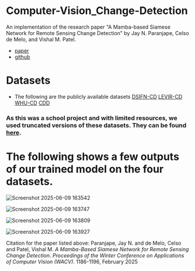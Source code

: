 # Computer-Vision_Change-Detection
An implementation of the research paper "A Mamba-based Siamese Network for Remote Sensing Change Detection" by Jay N. Paranjape, Celso de Melo, and Vishal M. Patel.
- [paper](https://openaccess.thecvf.com/content/WACV2025/papers/Paranjape_A_Mamba-Based_Siamese_Network_for_Remote_Sensing_Change_Detection_WACV_2025_paper.pdf)
- [github](https://github.com/JayParanjape/M-CD)

# Datasets
- The following are the publicly available datasets
[DSIFN-CD](https://www.dropbox.com/s/1lr4m70x8jdkdr0/DSIFN-CD-256.zip?dl=0)
[LEVIR-CD](https://www.dropbox.com/s/18fb5jo0npu5evm/LEVIR-CD256.zip?dl=0)
[WHU-CD](https://www.dropbox.com/s/r76a00jcxp5d3hl/WHU-CD-256.zip?dl=0)
[CDD](https://www.dropbox.com/s/ls9fq5u61k8wxwk/CDD.zip?dl=0)

### As this was a school project and with limited resources, we used truncated versions of these datasets. They can be found [here](https://drive.google.com/drive/folders/1HLgNcUADIX6XoCNQLJPDpTX_WTxkhad9).

# The following shows a few outputs of our trained model on the four datasets.

![Screenshot 2025-06-09 163542](https://github.com/user-attachments/assets/95027079-f340-4696-9b01-0aca7db05864)

![Screenshot 2025-06-09 163747](https://github.com/user-attachments/assets/cd32471e-f537-4195-9fcc-bfabbf50da68)

![Screenshot 2025-06-09 163809](https://github.com/user-attachments/assets/45309835-dcc3-48e0-9e23-484468fcfcc7)

![Screenshot 2025-06-09 163927](https://github.com/user-attachments/assets/6bc03cb4-be58-42a4-a97f-f53220e18309)

Citation for the paper listed above:
Paranjape, Jay N. and de Melo, Celso and Patel, Vishal M. *A Mamba-Based Siamese Network for Remote Sensing Change Detection*. *Proceedings of the Winter Conference on Applications of Computer Vision (WACV)*. 1186-1196, February 2025
